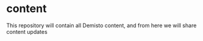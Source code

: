 # content
This repository will contain all Demisto content, and from here we will share content updates
